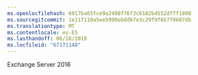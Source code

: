 ```yaml
---
ms.openlocfilehash: 6917ba65fce9a2498f76f3c6182b4552dfff1808
ms.sourcegitcommit: 1e11f110a5ee5990ebdd67e3c29f9f6b7f0607db
ms.translationtype: MT
ms.contentlocale: es-ES
ms.lasthandoff: 06/18/2019
ms.locfileid: "67171148"
---
```

Exchange Server 2016